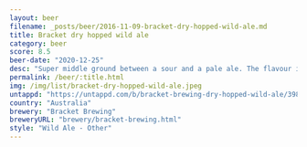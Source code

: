 ```yaml
---
layout: beer
filename: _posts/beer/2016-11-09-bracket-dry-hopped-wild-ale.md
title: Bracket dry hopped wild ale
category: beer
score: 8.5
beer-date: "2020-12-25"
desc: "Super middle ground between a sour and a pale ale. The flavour isn’t perfected but it’s a nice mix"
permalink: /beer/:title.html
img: /img/list/bracket-dry-hopped-wild-ale.jpeg
untappd: "https://untappd.com/b/bracket-brewing-dry-hopped-wild-ale/3987445"
country: "Australia"
brewery: "Bracket Brewing"
breweryURL: "brewery/bracket-brewing.html"
style: "Wild Ale - Other"
---
```

